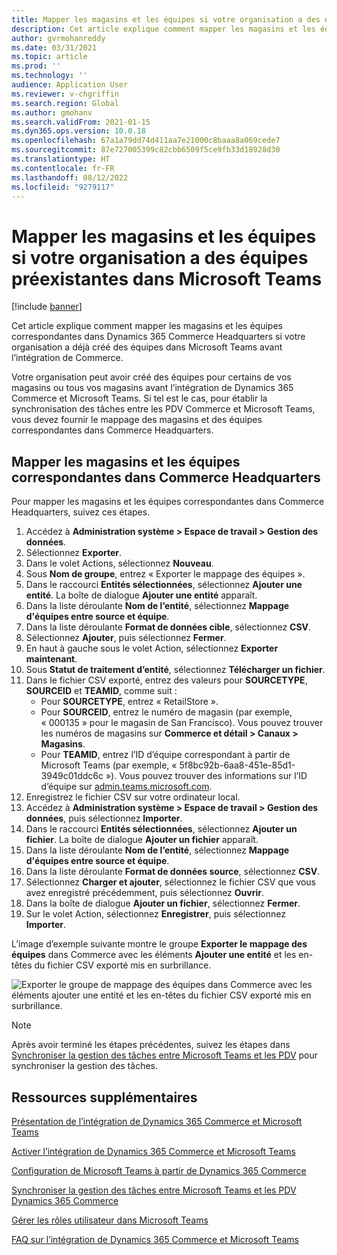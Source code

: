 ```yaml
---
title: Mapper les magasins et les équipes si votre organisation a des équipes préexistantes dans Microsoft Teams
description: Cet article explique comment mapper les magasins et les équipes correspondantes dans Dynamics 365 Commerce Headquarters si votre organisation a déjà créé des équipes dans Microsoft Teams avant l’intégration de Commerce.
author: gvrmohanreddy
ms.date: 03/31/2021
ms.topic: article
ms.prod: ''
ms.technology: ''
audience: Application User
ms.reviewer: v-chgriffin
ms.search.region: Global
ms.author: gmohanv
ms.search.validFrom: 2021-01-15
ms.dyn365.ops.version: 10.0.18
ms.openlocfilehash: 67a1a79dd74d411aa7e21000c8baaa8a069cede7
ms.sourcegitcommit: 87e727005399c82cbb6509f5ce9fb33d18928d30
ms.translationtype: HT
ms.contentlocale: fr-FR
ms.lasthandoff: 08/12/2022
ms.locfileid: "9279117"
---
```

# <a name="map-stores-and-teams-if-there-are-pre-existing-teams-in-microsoft-teams"></a>Mapper les magasins et les équipes si votre organisation a des équipes préexistantes dans Microsoft Teams

[!include [banner](includes/banner.md)]

Cet article explique comment mapper les magasins et les équipes correspondantes dans Dynamics 365 Commerce Headquarters si votre organisation a déjà créé des équipes dans Microsoft Teams avant l’intégration de Commerce.

Votre organisation peut avoir créé des équipes pour certains de vos magasins ou tous vos magasins avant l’intégration de Dynamics 365 Commerce et Microsoft Teams. Si tel est le cas, pour établir la synchronisation des tâches entre les PDV Commerce et Microsoft Teams, vous devez fournir le mappage des magasins et des équipes correspondantes dans Commerce Headquarters.

## <a name="map-stores-and-corresponding-teams-in-commerce-headquarters"></a>Mapper les magasins et les équipes correspondantes dans Commerce Headquarters 

Pour mapper les magasins et les équipes correspondantes dans Commerce Headquarters, suivez ces étapes.

1. Accédez à **Administration système \> Espace de travail \> Gestion des données**.
1. Sélectionnez **Exporter**. 
1. Dans le volet Actions, sélectionnez **Nouveau**.
1. Sous **Nom de groupe**, entrez « Exporter le mappage des équipes ».
1. Dans le raccourci **Entités sélectionnées**, sélectionnez **Ajouter une entité**. La boîte de dialogue **Ajouter une entité** apparaît.  
1. Dans la liste déroulante **Nom de l’entité**, sélectionnez **Mappage d'équipes entre source et équipe**.
1. Dans la liste déroulante **Format de données cible**, sélectionnez **CSV**.
1. Sélectionnez **Ajouter**, puis sélectionnez **Fermer**.
1. En haut à gauche sous le volet Action, sélectionnez **Exporter maintenant**.
1. Sous **Statut de traitement d’entité**, sélectionnez **Télécharger un fichier**.
1. Dans le fichier CSV exporté, entrez des valeurs pour **SOURCETYPE**, **SOURCEID** et **TEAMID**, comme suit :
    - Pour **SOURCETYPE**, entrez « RetailStore ». 
    - Pour **SOURCEID**, entrez le numéro de magasin (par exemple, « 000135 » pour le magasin de San Francisco). Vous pouvez trouver les numéros de magasins sur **Commerce et détail \> Canaux \> Magasins**.
    - Pour **TEAMID**, entrez l’ID d’équipe correspondant à partir de Microsoft Teams (par exemple, « 5f8bc92b-6aa8-451e-85d1-3949c01ddc6c »). Vous pouvez trouver des informations sur l’ID d’équipe sur [admin.teams.microsoft.com](https://admin.teams.microsoft.com).
1. Enregistrez le fichier CSV sur votre ordinateur local.
1. Accédez à **Administration système \> Espace de travail \> Gestion des données**, puis sélectionnez **Importer**.
1. Dans le raccourci **Entités sélectionnées**, sélectionnez **Ajouter un fichier**. La boîte de dialogue **Ajouter un fichier** apparaît.
1. Dans la liste déroulante **Nom de l’entité**, sélectionnez **Mappage d'équipes entre source et équipe**.
1. Dans la liste déroulante **Format de données source**, sélectionnez **CSV**.
1. Sélectionnez **Charger et ajouter**, sélectionnez le fichier CSV que vous avez enregistré précédemment, puis sélectionnez **Ouvrir**.
1. Dans la boîte de dialogue **Ajouter un fichier**, sélectionnez **Fermer**.
1. Sur le volet Action, sélectionnez **Enregistrer**, puis sélectionnez **Importer**.

L’image d’exemple suivante montre le groupe **Exporter le mappage des équipes** dans Commerce avec les éléments **Ajouter une entité** et les en-têtes du fichier CSV exporté mis en surbrillance.

![Exporter le groupe de mappage des équipes dans Commerce avec les éléments ajouter une entité et les en-têtes du fichier CSV exporté mis en surbrillance.](media/d365-commerce-data-mgmt-export-entity.png)

> [!NOTE]
> Après avoir terminé les étapes précédentes, suivez les étapes dans [Synchroniser la gestion des tâches entre Microsoft Teams et les PDV](synchronize-tasks-teams-pos.md) pour synchroniser la gestion des tâches. 

## <a name="additional-resources"></a>Ressources supplémentaires

[Présentation de l’intégration de Dynamics 365 Commerce et Microsoft Teams](commerce-teams-integration.md)

[Activer l’intégration de Dynamics 365 Commerce et Microsoft Teams](enable-teams-integration.md)

[Configuration de Microsoft Teams à partir de Dynamics 365 Commerce](provision-teams-from-commerce.md)

[Synchroniser la gestion des tâches entre Microsoft Teams et les PDV Dynamics 365 Commerce](synchronize-tasks-teams-pos.md)

[Gérer les rôles utilisateur dans Microsoft Teams](manage-user-roles-teams.md)

[FAQ sur l’intégration de Dynamics 365 Commerce et Microsoft Teams](teams-integration-faq.md)
